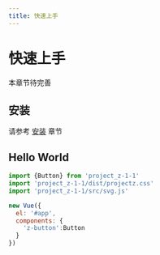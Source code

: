 ```yaml
---
title: 快速上手
---
```


# 快速上手

本章节待完善

## 安装

请参考 [安装](../install/) 章节


## Hello World

```javascript
import {Button} from 'project_z-1-1'
import 'project_z-1-1/dist/projectz.css'
import 'project_z-1-1/src/svg.js'

new Vue({
  el: '#app',
  components: {
    'z-button':Button
  }
})
```